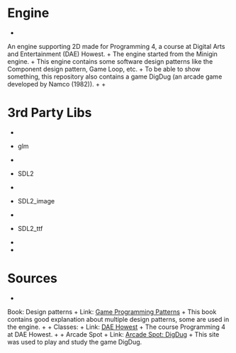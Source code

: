 # Engine
+
An engine supporting 2D made for Programming 4, a course at Digital Arts and Entertainment (DAE) Howest. 
+
The engine started from the Minigin engine. 
+
This engine contains some software design patterns like the Component design pattern, Game Loop, etc.
+
To be able to show something, this repository also contains a game DigDug (an arcade game developed by Namco (1982)).
+
+
# 3rd Party Libs
+
- glm
+
- SDL2
+
- SDL2_image
+
- SDL2_ttf
+
+
# Sources
+
Book: Design patterns
+
Link: [Game Programming Patterns](http://www.gameprogrammingpatterns.com/contents.html)
+
This book contains good explanation about multiple design patterns, some are used in the engine.
+
+
Classes:
+
Link: [DAE Howest](http://www.digitalartsandentertainment.be/)
+
The course Programming 4 at DAE Howest.
+
+
Arcade Spot
+
Link: [Arcade Spot: DigDug](http://www.arcadespot.com/game/dig-dug/)
+
This site was used to play and study the game DigDug.

